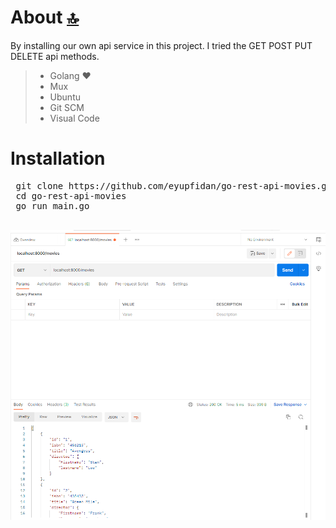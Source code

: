 # About [🔝](#book-table-of-contents)

By installing our own api service in this project. I tried the GET POST PUT DELETE api methods.
 
> - Golang ♥
> - Mux
> - Ubuntu 
> - Git SCM
> - Visual Code
> 
# Installation
   <pre>
 git clone https://github.com/eyupfidan/go-rest-api-movies.git
 cd go-rest-api-movies
 go run main.go
   </pre>



![Logo](https://raw.githubusercontent.com/eyupfidan/go-rest-api-movies/main/go-rest-api-movies-1.png?token=GHSAT0AAAAAABWDVPC52LD6C5N7GWAHY5PMYX54XRA)

    
